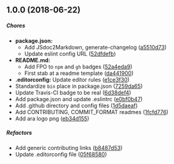 ## 1.0.0 (2018-06-22)

##### Chores

* **package.json:**
  *  Add JSdoc2Markdown, generate-changelog ([a5510d73](https://github.com/AraBlocks/ara-reponame/commit/a5510d73e65b0e27f05aa31e6b9c9788fb83b667))
  *  Update eslint config URL ([52dfdefb](https://github.com/AraBlocks/ara-reponame/commit/52dfdefbac912c846b7bf3a4d1784bfedf4b2f9e))
* **README.md:**
  *  Add FPO to `npm` and `gh` badges ([52a4eda9](https://github.com/AraBlocks/ara-reponame/commit/52a4eda92ae16bc650b238ef8af50c98ca233ba7))
  *  First stab at a readme template ([da441900](https://github.com/AraBlocks/ara-reponame/commit/da4419009b92434ea16dfa58b94942dc8db19f65))
* **.editorconfig:**  Update editor rules ([e1ce3f30](https://github.com/AraBlocks/ara-reponame/commit/e1ce3f30d6b5b09d8a16768baab3ef035a73c6f4))
*  Standardize `bin` place in package.json ([7259da65](https://github.com/AraBlocks/ara-reponame/commit/7259da652effa8fe0006af537ad31141b429a712))
*  Update Travis-CI badge to be real ([6d38def4](https://github.com/AraBlocks/ara-reponame/commit/6d38def4124f9872fba4fe6c3ccaf065fa69f809))
*  Add package.json and update .eslintrc ([e0bf0b47](https://github.com/AraBlocks/ara-reponame/commit/e0bf0b47129b2b4ba27b3cf826d1d77c94777ace))
*  Add .github directory and config files ([1d5daeaf](https://github.com/AraBlocks/ara-reponame/commit/1d5daeaf7c766881320f692ea5b0b5b07acf96db))
*  Add CONTRIBUTING, COMMIT_FORMAT readmes ([1fcfd776](https://github.com/AraBlocks/ara-reponame/commit/1fcfd776c1f1f5752bde89a7a426d4daf9bf1c0c))
*  Add ara logo png ([eb34d155](https://github.com/AraBlocks/ara-reponame/commit/eb34d155348467cd3f3258dd5e74842a9ef8abb8))

##### Refactors

*  Add generic contributing links ([b8487d53](https://github.com/AraBlocks/ara-reponame/commit/b8487d53385ce3545cf2e73e74fb6d6505b18c2e))
*  Update .editorconfig file ([05f68580](https://github.com/AraBlocks/ara-reponame/commit/05f685800af7f6fb170d4f4a2787af267a423adc))

